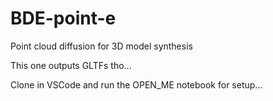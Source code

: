 # BDE-point-e
Point cloud diffusion for 3D model synthesis

This one outputs GLTFs tho...

Clone in VSCode and run the OPEN_ME notebook for setup...
